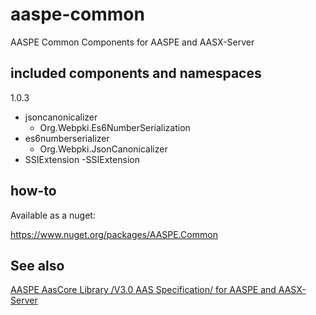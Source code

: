 # aaspe-common

AASPE Common Components for AASPE and AASX-Server  

## included components and namespaces

1.0.3

- jsoncanonicalizer
    - Org.Webpki.Es6NumberSerialization
- es6numberserializer
    - Org.Webpki.JsonCanonicalizer
- SSIExtension
    -SSIExtension

## how-to

Available as a nuget:

https://www.nuget.org/packages/AASPE.Common

## See also

[AASPE AasCore Library /V3.0 AAS Specification/ for AASPE and AASX-Server](https://www.nuget.org/packages/AASPE.AasCore)
